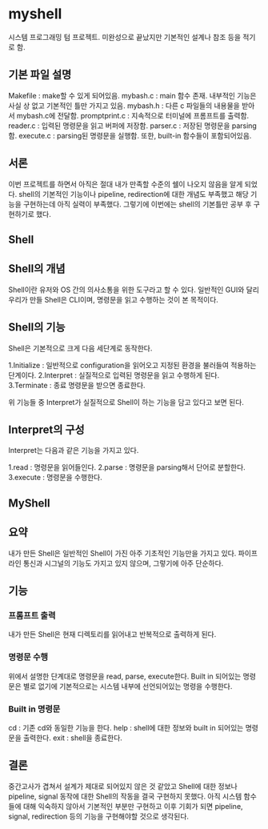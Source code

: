 myshell
========
시스템 프로그래밍 텀 프로젝트. 미완성으로 끝났지만 기본적인 설계나 참조 등을 적기로 함.

기본 파일 설명
--------------
Makefile : make할 수 있게 되어있음.
mybash.c : main 함수 존재. 내부적인 기능은 사실 상 없고 기본적인 틀만 가지고 있음.
mybash.h : 다른 c 파일들의 내용물을 받아서 mybash.c에 전달함.
promptprint.c : 지속적으로 터미널에 프롬프트를 출력함.
reader.c : 입력된 명령문을 읽고 버퍼에 저장함.
parser.c : 저장된 명령문을 parsing 함.
execute.c : parsing된 명령문을 실행함. 또한, built-in 함수들이 포함되어있음.

서론
-----------
이번 프로젝트를 하면서 아직은 절대 내가 만족할 수준의 쉘이 나오지 않음을 알게 되었다. shell의 기본적인 기능이나 pipeline, redirection에 대한 개념도 부족했고 해당 기능을 구현하는데 아직 실력이 부족했다. 그렇기에 이번에는 shell의 기본틀만 공부 후 구현하기로 했다.

Shell
-----------

## Shell의 개념
Shell이란 유저와 OS 간의 의사소통을 위한 도구라고 할 수 있다. 일반적인 GUI와 달리 우리가 만들 Shell은 CLI이며, 명령문을 읽고 수행하는 것이 본 목적이다.

## Shell의 기능
Shell은 기본적으로 크게 다음 세단계로 동작한다.

1.Initialize : 일반적으로 configuration을 읽어오고 지정된 환경을 불러들여 적용하는 단계이다.
2.Interpret : 실질적으로 입력된 명령문을 읽고 수행하게 된다.
3.Terminate : 종료 명령문을 받으면 종료한다.

위 기능들 중 Interpret가 실질적으로 Shell이 하는 기능을 담고 있다고 보면 된다.

## Interpret의 구성
Interpret는 다음과 같은 기능을 가지고 있다.

1.read : 명령문을 읽어들인다.
2.parse : 명령문을 parsing해서 단어로 분할한다.
3.execute : 명령문을 수행한다.

MyShell
---------
## 요약
내가 만든 Shell은 일반적인 Shell이 가진 아주 기초적인 기능만을 가지고 있다. 파이프라인 통신과 시그널의 기능도 가지고 있지 않으며, 그렇기에 아주 단순하다.

## 기능
### 프롬프트 출력
내가 만든 Shell은 현재 디렉토리를 읽어내고 반복적으로 출력하게 된다.

### 명령문 수행
위에서 설명한 단계대로 명령문을 read, parse, execute한다. Built in 되어있는 명령문은 별로 없기에 기본적으로는 시스템 내부에 선언되어있는 명령을 수행한다.

### Built in 명령문
cd : 기존 cd와 동일한 기능을 한다.
help : shell에 대한 정보와 built in 되어있는 명령문을 출력한다.
exit : shell을 종료한다.


결론
--------
중간고사가 겹쳐서 설계가 제대로 되어있지 않은 것 같았고 Shell에 대한 정보나 pipeline, signal 동작에 대한 Shell의 작동을 결국 구현하지 못했다.
아직 시스템 함수들에 대해 익숙하지 않아서 기본적인 부분만 구현하고 이후 기회가 되면 pipeline, signal, redirection 등의 기능을 구현해야할 것으로 생각된다.
